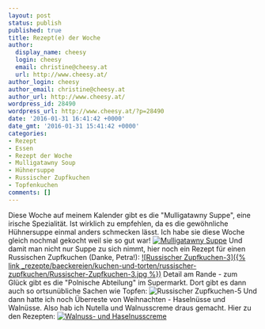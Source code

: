 ```yaml
---
layout: post
status: publish
published: true
title: Rezept(e) der Woche
author:
  display_name: cheesy
  login: cheesy
  email: christine@cheesy.at
  url: http://www.cheesy.at/
author_login: cheesy
author_email: christine@cheesy.at
author_url: http://www.cheesy.at/
wordpress_id: 28490
wordpress_url: http://www.cheesy.at/?p=28490
date: '2016-01-31 16:41:42 +0000'
date_gmt: '2016-01-31 15:41:42 +0000'
categories:
- Rezept
- Essen
- Rezept der Woche
- Mulligatawny Soup
- Hühnersuppe
- Russischer Zupfkuchen
- Topfenkuchen
comments: []
---
```

Diese Woche auf meinem Kalender gibt es die "Mulligatawny Suppe", eine irische Spezialität. Ist wirklich zu empfehlen, da es die gewöhnliche Hühnersuppe einmal anders schmecken lässt. Ich habe sie diese Woche gleich nochmal gekocht weil sie so gut war!
[![Mulligatawny Suppe](http://www.cheesy.at/wp-content/uploads/Mulligatawny-Suppe.jpg)](http://www.cheesy.at/rezepte/vorspeisen-und-suppen/mulligatawny-soup/)
Und damit man nicht nur Suppe zu sich nimmt, hier noch ein Rezept für einen Russischen Zupfkuchen (Danke, Petra!):
[![Russischer Zupfkuchen-3]({% link _rezepte/baeckereien/kuchen-und-torten/russischer-zupfkuchen/Russischer-Zupfkuchen-3.jpg %})](http://www.cheesy.at/rezepte/kuchen-und-torten/russischer-zupfkuchen/)
Detail am Rande - zum Glück gibt es die "Polnische Abteilung" im Supermarkt. Dort gibt es dann auch so ortsunübliche Sachen wie Topfen:
![Russischer Zupfkuchen-5](http://www.cheesy.at/wp-content/uploads/Russischer-Zupfkuchen-5.jpg)
Und dann hatte ich noch Überreste von Weihnachten - Haselnüsse und Walnüsse. Also hab ich Nutella und Walnusscreme draus gemacht. Hier zu den Rezepten:
[![Walnuss- und Haselnusscreme](http://www.cheesy.at/wp-content/uploads/Walnuss-und-Haselnusscreme.jpg)](http://www.cheesy.at/rezepte/kuchen-und-torten/walnuss-und-haselnusscreme/)
